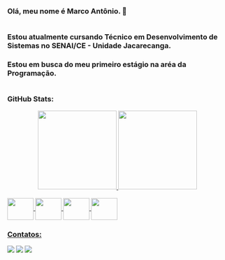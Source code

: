 ### Olá, meu nome é Marco Antônio. 👋

#

### Estou atualmente cursando Técnico em Desenvolvimento de Sistemas no SENAI/CE - Unidade Jacarecanga.
### Estou em busca do meu primeiro estágio na aréa da Programação.

#

### GitHub Stats: 

<div align="center">
  <a href="https://github.com/MarcoAnt07">
  <img height="180em" src="https://github-readme-stats.vercel.app/api?username=MarcoAnt07&show_icons=true&theme=ocean_dark&include_al_commits=true&count_private=true"/>
  <img height="180em" src="https://github-readme-stats.vercel.app/api/top-langs/?username=MarcoAnt07&layout=compact&langs_count=7&theme=ocean_dark"/>
</div>
  
  <div style="display: inline_block"><br>
    <img align="center" height="50" width="60" src="https://cdn.jsdelivr.net/gh/devicons/devicon/icons/androidstudio/androidstudio-original.svg">
    <img align="center" height="50" width="60" src="https://cdn.jsdelivr.net/gh/devicons/devicon/icons/java/java-original.svg">
    <img align="center" height="50" width="60" src="https://cdn.jsdelivr.net/gh/devicons/devicon/icons/javascript/javascript-original.svg">
    <img align="center" height="50" width="60" src="https://cdn.jsdelivr.net/gh/devicons/devicon/icons/handlebars/handlebars-original.svg">
  </div>

### Contatos:
  <a href = "mailto:marcorodoi64@gmail.com"><img src="https://img.shields.io/badge/Gmail-D14836?style=for-the-badge&logo=gmail&logoColor=white" target="_blank"></a>
  <a href = "mailto:marcorodoi778@outlook.com"><img src="https://img.shields.io/badge/Microsoft_Outlook-0078D4?style=for-the-badge&logo=microsoft-outlook&logoColor=white" target="_blank"></a>
  <a href="https://www.linkedin.com/in/marco-ant%C3%B4nio-lopes-rodrigues-b50076243/" target="_blank"><img src="https://img.shields.io/badge/-LinkedIn-%230077B5?style=for-the-badge&logo=linkedin&logoColor=white" target="_blank"></a>
  
